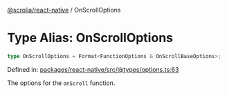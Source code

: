 [@scrolia/react-native](../README.md) / OnScrollOptions

# Type Alias: OnScrollOptions

```ts
type OnScrollOptions = Format<FunctionOptions & OnScrollBaseOptions>;
```

Defined in: [packages/react-native/src/@types/options.ts:63](https://github.com/scrolia/react-native/blob/107e0a978a4d75b58537d45c6e53de02c37b518c/packages/react-native/src/@types/options.ts#L63)

The options for the `onScroll` function.
